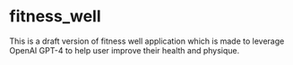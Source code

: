 # fitness_well
This is a draft version of fitness well application which is made to leverage OpenAI GPT-4 to help user improve their health and physique.
